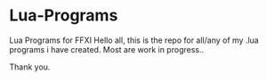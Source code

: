 # Lua-Programs
Lua Programs for FFXI
Hello all, this is the repo for all/any of my .lua programs i have created. Most are work in progress..

Thank you.
